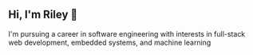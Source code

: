 ## Hi, I'm Riley 👋
I'm pursuing a career in software engineering with interests in full-stack web development, embedded systems, and machine learning


<!---
nfletcher27/nfletcher27 is a ✨ special ✨ repository because its `README.md` (this file) appears on your GitHub profile.
You can click the Preview link to take a look at your changes.
--->
